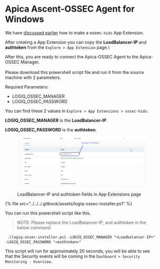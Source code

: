 # Apica Ascent-OSSEC Agent for Windows

We have [discussed earlier](https://docs.logiq.ai/integrations/ossec-variants-ossec-wazuh-atomic) how to make a ossec`-hids` App Extension.

After creating a App Extension you can copy the **LoadBalancer-IP** and **authtoken** from the `Explore > App Extension` page.\\

After this, you are ready to connect the Apica-OSSEC Agent to the Apica-OSSEC Manager.\
\
Please download this powershell script file and run it from the source machine with 2 parameters.

Required Parameters:

* LOGIQ\_OSSEC\_MANAGER
* LOGIQ\_OSSEC\_PASSWORD

You can find these 2 values in `Explore > App Extensions > ossec-hids`.

**LOGIQ\_OSSEC\_MANAGER** is the **LoadBalancer-IP**.

**LOGIQ\_OSSEC\_PASSWORD** is the **authtoken**.

<figure><img src="../../../.gitbook/assets/ossec-display.jpg" alt=""><figcaption><p>LoadBalancer-IP and authtoken fields in App Extensions page</p></figcaption></figure>

{% file src="../../../.gitbook/assets/logiq-ossec-installer.ps1" %}

You can run this powershell script like this.

> NOTE: Please replace the LoadBalancer-IP, and authtoken in the below command.

```
 .\logiq-ossec-installer.ps1 -LOGIQ_OSSEC_MANAGER "<Loadbalancer-IP>" -LOGIQ_OSSEC_PASSWORD "<authtoken>"
```

This script will run for approximately 20 seconds, you will be able to see that the Security events will be coming in the `Dashboard > Security Monitoring - Overview.`

